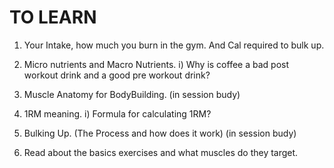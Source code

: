 # TO LEARN

1. Your Intake, how much you burn in the gym. And Cal required to bulk up.
2. Micro nutrients and Macro Nutrients.
       i) Why is coffee a bad post workout drink and a good pre workout drink?

3. Muscle Anatomy for BodyBuilding. (in session budy)
4. 1RM meaning.
       i) Formula for calculating 1RM?

5. Bulking Up. (The Process and how does it work) (in session budy)
6. Read about the basics exercises and what muscles do they target.
